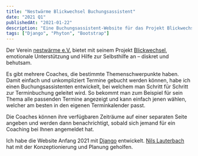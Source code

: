 ```yaml
---
title: "Nestwärme Blickwechsel Buchungsassistent"
date: "2021 Q1"
publishedAt: "2021-01-22"
description: "Eine Buchungsassistent-Website für das Projekt Blickwechsel von nestwärme e.V. um ein Coaching online buchen zu können."
tags: ["Django", "Phyton", "Bootstrap"]
---
```


Der Verein [nestwärme e.V.](https://nestwaerme.de/) bietet mit seinem Projekt [Blickwechsel](https://mein-blickwechsel.de/), emotionale Unterstützung und Hilfe zur Selbsthilfe an – diskret und behutsam.

Es gibt mehrere Coaches, die bestimmte Themenschwerpunkte haben. Damit einfach und unkompliziert Termine gebucht werden können, habe ich einen Buchungsassistenten entwickelt, bei welchem man Schritt für Schritt zur Terminbuchung geleitet wird.
So bekommt man zum Beispiel für sein Thema alle passenden Termine angezeigt und kann einfach jenen wählen, welcher am besten in den eigenen Terminkalender passt.

Die Coaches können ihre verfügbaren Zeiträume auf einer separaten Seite angeben und werden dann benachrichtigt, sobald sich jemand für ein Coaching bei Ihnen angemeldet hat.

Ich habe die Website Anfang 2021 mit [Django](https://www.djangoproject.com/) entwickelt. [Nils Lauterbach](https://www.nils-lauterbach.de) hat mit der Konzeptionierung und Planung geholfen.
